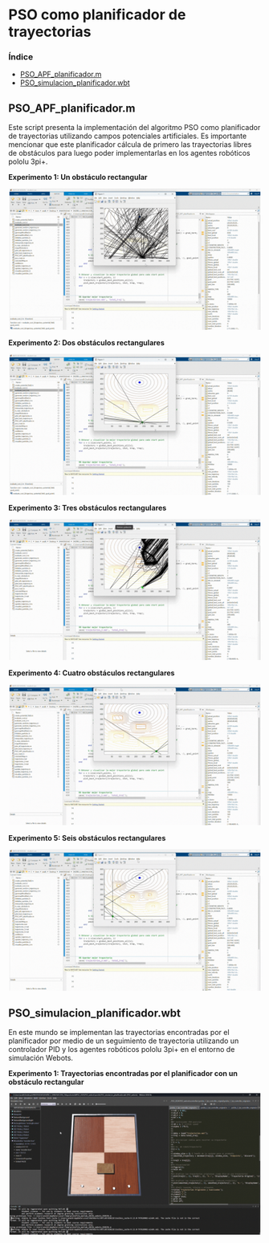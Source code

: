 # PSO como planificador de trayectorias 

### Índice
- [PSO_APF_planificador.m](#pso_apf_planificadorm)
- [PSO_simulacion_planificador.wbt](#pso_simulacion_planificadorwbt)

## PSO_APF_planificador.m
Este script presenta la implementación del algoritmo PSO como planificador de trayectorias utilizando campos potenciales artificiales. Es importante mencionar que este planificador cálcula de primero las trayectorias libres de obstáculos para luego poder implementarlas en los agentes robóticos pololu 3pi+.

**Experimento 1: Un obstáculo rectangular**
<br><div align="center">
    <img src="Figuras/pso_planificador_1.gif" width="500" height="auto" alt="Experimento con un obstáculo rectangular"><br>
</div>

**Experimento 2: Dos obstáculos rectangulares**
<br><div align="center">
    <img src="Figuras/pso_planificador_2.gif" width="500" height="auto" alt="Experimento con dos obstáculos rectangulares"><br>
</div>

**Experimento 3: Tres obstáculos rectangulares**
<br><div align="center">
    <img src="Figuras/pso_planificador_3.gif" width="500" height="auto" alt="Experimento con tres obstáculos rectangulares"><br>
</div>

**Experimento 4: Cuatro obstáculos rectangulares**
<br><div align="center">
    <img src="Figuras/pso_planificador_4.gif" width="500" height="auto" alt="Experimento con cuatro obstáculos rectangulares"><br>
</div>

**Experimento 5: Seis obstáculos rectangulares**
<br><div align="center">
    <img src="Figuras/pso_planificador_5.gif" width="500" height="auto" alt="Experimento con seis obstáculos rectangulares"><br>
</div>

## PSO_simulacion_planificador.wbt
En este mundo se implementan las trayectorias encontradas por el planificador por medio de un seguimiento de trayectoria utilizando un controlador PID y los agentes robóticos pololu 3pi+ en el entorno de simulación Webots.

**Experimento 1: Trayectorias encontradas por el planificador con un obstáculo rectangular**
<br><div align="center">
    <img src="Figuras/pso_planificador_1_wb.gif" width="500" height="auto" alt="Experimento con un obstáculo rectangular"><br>
</div>

